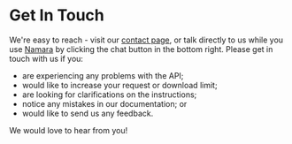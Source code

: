 # Get In Touch

We're easy to reach - visit our <a href="https://namara.io/contact" target="_blank" rel="noreferrer noopener">contact page</a>, or talk directly to us while you use <a href="https://app.namara.io/#/" target="_blank" rel="noreferrer noopener">Namara</a> by clicking the chat button in the bottom right. Please get in touch with us if you:

* are experiencing any problems with the API;
* would like to increase your request or download limit;
* are looking for clarifications on the instructions;
* notice any mistakes in our documentation; or 
* would like to send us any feedback.

We would love to hear from you!

<div class="scroll-space"></div>